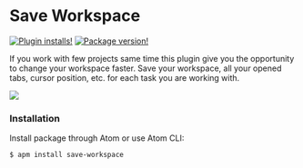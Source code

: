 Save Workspace
======

[![Plugin installs!](https://img.shields.io/apm/dm/save-workspace.svg?style=flat-square)](https://atom.io/packages/save-workspace)
[![Package version!](https://img.shields.io/apm/v/save-workspace.svg?style=flat-square)](https://atom.io/packages/save-workspace)

If you work with few projects same time this plugin give you the opportunity to change your workspace faster.  Save your workspace, all your opened tabs, cursor position, etc. for each task you are working with.

![](http://i.giphy.com/3oz8xE70UnqmdFVZqo.gif)

### Installation

Install package through Atom or use Atom CLI:
```
$ apm install save-workspace
```
